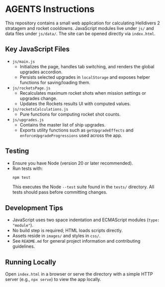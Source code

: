 # AGENTS Instructions

This repository contains a small web application for calculating Helldivers 2 stratagem and rocket cooldowns. JavaScript modules live under `js/` and data files under `js/data/`. The site can be opened directly via `index.html`.

## Key JavaScript Files

- `js/main.js`
  - Initializes the page, handles tab switching, and renders the global upgrades accordion.
  - Persists selected upgrades in `localStorage` and exposes helper functions for saving/loading them.
- `js/rocketsPage.js`
  - Recalculates maximum rocket shots when mission settings or upgrades change.
  - Updates the Rockets results UI with computed values.
- `js/rocketsCalculations.js`
  - Pure functions for computing rocket shot counts.
- `js/upgrades.js`
  - Contains the master list of ship upgrades.
  - Exports utility functions such as `getUpgradeEffects` and `enforceUpgradeProgressions` used across the app.

## Testing

- Ensure you have Node (version 20 or later recommended).
- Run tests with:
  ```bash
  npm test
  ```
  This executes the Node `--test` suite found in the `tests/` directory. All tests should pass before committing changes.

## Development Tips

- JavaScript uses two space indentation and ECMAScript modules (`type: "module"`).
- No build step is required; HTML loads scripts directly.
- Assets reside in `images/` and styles in `css/`.
- See `README.md` for general project information and contributing guidelines.

## Running Locally

Open `index.html` in a browser or serve the directory with a simple HTTP server (e.g., `npx serve`) to view the app locally.
